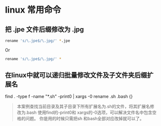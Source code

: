 # linux 常用命令


## 把 .jpe 文件后缀修改为 .jpg

```bash
rename 's/\.jpe$/\.jpg/' *.jpe
```
Or
```bash
rename 's/\.jpe$/\.jpg/' *
```

## 在linux中就可以递归批量修改文件及子文件夹后缀扩展名

find . -type f -name "*.sh" -print0 | xargs -0 rename .sh .bash {}

> 本案例查找当前目录及其子目录下所有扩展名为.sh的文件，将其扩展名修改为.bash
> 使用find的-print0和 xargs的-0选项，可以解决文件名中包含空格的问题。
> 你是用的时候只需把sh 和bash全部对应改掉就可以了。
